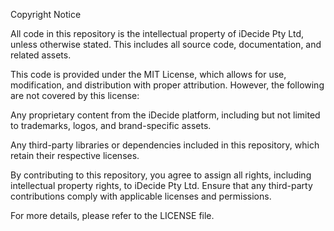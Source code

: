 Copyright Notice

All code in this repository is the intellectual property of iDecide Pty Ltd, unless otherwise stated. This includes all source code, documentation, and related assets.


This code is provided under the MIT License, which allows for use, modification, and distribution with proper attribution. However, the following are not covered by this license:


Any proprietary content from the iDecide platform, including but not limited to trademarks, logos, and brand-specific assets.

Any third-party libraries or dependencies included in this repository, which retain their respective licenses.

By contributing to this repository, you agree to assign all rights, including intellectual property rights, to iDecide Pty Ltd. Ensure that any third-party contributions comply with applicable licenses and permissions.


For more details, please refer to the LICENSE file.
